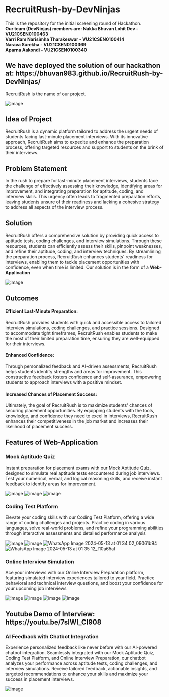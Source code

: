 # RecruitRush-by-DevNinjas
This is the repository for the initial screening round of Hackathon. <br>
<b>Our team (DevNinjas) members are:
Nakka Bhuvan Lohit Dev - VU21CSEN0100463<br>
Varri Ram Narisimha Tharakeswar - VU21CSEN0100414<br>
Narava Surekha - VU21CSEN0100369<br>
Aparna Aakondi - VU21CSEN0100340
</b><br>

<h2>We have deployed the solution of our hackathon at:
https://bhuvan983.github.io/RecruitRush-by-DevNinjas/
</h2>
RecruitRush is the name of our project. <br>

![image](https://github.com/Bhuvan983/RecruitRush-by-DevNinjas/assets/94850851/86f89dd6-208a-437b-8259-7c384aeddff2)

<h2>Idea of Project</h2> 
RecruitRush is a dynamic platform tailored to address the urgent needs of students facing last-minute placement interviews. With its innovative approach, RecruitRush aims to expedite and enhance the preparation process, offering targeted resources and support to students on the brink of their interviews.

<h2>Problem Statement</h2>

In the rush to prepare for last-minute placement interviews, students face the challenge of effectively assessing their knowledge, identifying areas for improvement, and integrating preparation for aptitude, coding, and interview skills. This urgency often leads to fragmented preparation efforts, leaving students unsure of their readiness and lacking a cohesive strategy to address all aspects of the interview process.

<h2>Solution</h2>
RecruitRush offers a comprehensive solution by providing quick access to aptitude tests, coding challenges, and interview simulations. Through these resources, students can efficiently assess their skills, pinpoint weaknesses, and refine their aptitude, coding, and interview techniques. By streamlining the preparation process, RecruitRush enhances students' readiness for interviews, enabling them to tackle placement opportunities with confidence, even when time is limited. Our solution is in the form of a <b>Web-Application</b>

![image](https://github.com/Bhuvan983/RecruitRush-by-DevNinjas/assets/94850851/3af46ace-2da3-4b05-a52f-77305af49f18)


<h2>Outcomes</h2>
<h4>Efficient Last-Minute Preparation:</h4> 
RecruitRush provides students with quick and accessible access to tailored interview simulations, coding challenges, and practice sessions. Designed to accommodate tight timeframes, RecruitRush enables students to make the most of their limited preparation time, ensuring they are well-equipped for their interviews.

<h4>Enhanced Confidence:</h4> Through personalized feedback and AI-driven assessments, RecruitRush helps students identify strengths and areas for improvement. This constructive feedback fosters confidence and self-assurance, empowering students to approach interviews with a positive mindset.

<h4>Increased Chances of Placement Success:</h4> Ultimately, the goal of RecruitRush is to maximize students' chances of securing placement opportunities. By equipping students with the tools, knowledge, and confidence they need to excel in interviews, RecruitRush enhances their competitiveness in the job market and increases their likelihood of placement success.

<h2>Features of Web-Application</h2>

<h3>Mock Aptitude Quiz</h3>
Instant preparation for placement exams with our Mock Aptitude Quiz, designed to simulate real aptitude tests encountered during job interviews. Test your numerical, verbal, and logical reasoning skills, and receive instant feedback to identify areas for improvement.

![image](https://github.com/Bhuvan983/RecruitRush-by-DevNinjas/assets/94850851/ae36ccdf-db9e-4585-b790-609c639113a7)
![image](https://github.com/Bhuvan983/RecruitRush-by-DevNinjas/assets/94850851/f3cb9998-7789-4394-9e16-b16d831bb315)
![image](https://github.com/Bhuvan983/RecruitRush-by-DevNinjas/assets/94850851/e032df42-9210-4d3c-ac6b-82433ebc57bf)

<h3>Coding Test Platform</h3>
Elevate your coding skills with our Coding Test Platform, offering a wide range of coding challenges and projects. Practice coding in various languages, solve real-world problems, and refine your programming abilities through interactive assessments and detailed performance analysis

![image](https://github.com/Bhuvan983/RecruitRush-by-DevNinjas/assets/94850851/d7fd3491-96d1-4743-b973-572cb7912aaf)
![image](https://github.com/Bhuvan983/RecruitRush-by-DevNinjas/assets/94850851/ffb7211f-7dca-4119-804e-4f5bd7651a80)
![WhatsApp Image 2024-05-13 at 01 34 02_09061b94](https://github.com/Bhuvan983/RecruitRush-by-DevNinjas/assets/94850851/1278b27c-13e0-4aba-93ee-209c95baca69)
![WhatsApp Image 2024-05-13 at 01 35 12_f10a65af](https://github.com/Bhuvan983/RecruitRush-by-DevNinjas/assets/94850851/21f66c0c-0d46-4b22-ab51-b4094f7e490d)


<h3>Online Interview Simulation</h3>
Ace your interviews with our Online Interview Preparation platform, featuring simulated interview experiences tailored to your field. Practice behavioral and technical interview questions, and boost your confidence for your upcoming job interviews

![image](https://github.com/Bhuvan983/RecruitRush-by-DevNinjas/assets/94850851/07bb8cad-d61e-49fe-9035-bba080d3e6ef)
![image](https://github.com/Bhuvan983/RecruitRush-by-DevNinjas/assets/94850851/9b7d4461-6f7f-4d67-adf4-53a7500feb00)
![image](https://github.com/Bhuvan983/RecruitRush-by-DevNinjas/assets/94850851/337b4709-51b0-4165-ac75-f09cad3b32b1)
![image](https://github.com/Bhuvan983/RecruitRush-by-DevNinjas/assets/94850851/6dc3e322-2b84-420d-9156-da5772f0bf9c)

<h2>Youtube Demo of Interview:
https://youtu.be/7slWl_CI908 </h2>


<h3>AI Feedback with Chatbot Integration</h3>
Experience personalized feedback like never before with our AI-powered chatbot integration. Seamlessly integrated with our Mock Aptitude Quiz, Coding Test Platform, and Online Interview Preparation, our chatbot analyzes your performance across aptitude tests, coding challenges, and interview simulations. Receive tailored feedback, actionable insights, and targeted recommendations to enhance your skills and maximize your success in placement interviews.

![image](https://github.com/Bhuvan983/RecruitRush-by-DevNinjas/assets/94850851/1c365600-2b0d-48eb-aaa5-9e657313d85d)


